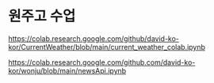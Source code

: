 # 원주고 수업
https://colab.research.google.com/github/david-ko-kor/CurrentWeather/blob/main/current_weather_colab.ipynb

https://colab.research.google.com/github.com/david-ko-kor/wonju/blob/main/newsApi.ipynb
